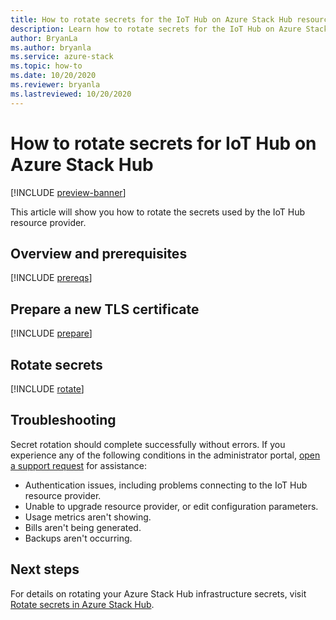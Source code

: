 ```yaml
---
title: How to rotate secrets for the IoT Hub on Azure Stack Hub resource provider
description: Learn how to rotate secrets for the IoT Hub on Azure Stack Hub resource provider
author: BryanLa
ms.author: bryanla
ms.service: azure-stack
ms.topic: how-to
ms.date: 10/20/2020
ms.reviewer: bryanla
ms.lastreviewed: 10/20/2020
---
```


# How to rotate secrets for IoT Hub on Azure Stack Hub

[!INCLUDE [preview-banner](../includes/iot-hub-preview.md)]

This article will show you how to rotate the secrets used by the IoT Hub resource provider.

## Overview and prerequisites

[!INCLUDE [prereqs](../includes/resource-provider-va-rotate-secrets-prereqs.md)]

## Prepare a new TLS certificate

[!INCLUDE [prepare](../includes/resource-provider-va-rotate-secrets-prepare.md)]

## Rotate secrets

[!INCLUDE [rotate](../includes/resource-provider-va-rotate-secrets-rotate.md)]

## Troubleshooting

Secret rotation should complete successfully without errors. If you experience any of the following conditions in the administrator portal, [open a support request](azure-stack-manage-basics.md#where-to-get-support) for assistance:

   - Authentication issues, including problems connecting to the IoT Hub resource provider.
   - Unable to upgrade resource provider, or edit configuration parameters.
   - Usage metrics aren't showing.
   - Bills aren't being generated.
   - Backups aren't occurring.

## Next steps

For details on rotating your Azure Stack Hub infrastructure secrets, visit [Rotate secrets in Azure Stack Hub](azure-stack-rotate-secrets.md).